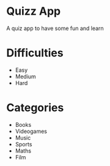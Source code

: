 # Quizz App

A quiz app to have some fun and learn

# Difficulties

* Easy
* Medium
* Hard 

# Categories

* Books
* Videogames
* Music
* Sports
* Maths
* Film
